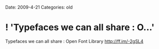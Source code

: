 Date: 2009-4-21
Categories: old

# ! 'Typefaces we can all share : O...'

Typefaces we can all share : Open Font Library <a href="http://ff.im/-2gSL4" rel="nofollow">http://ff.im/-2gSL4</a>
